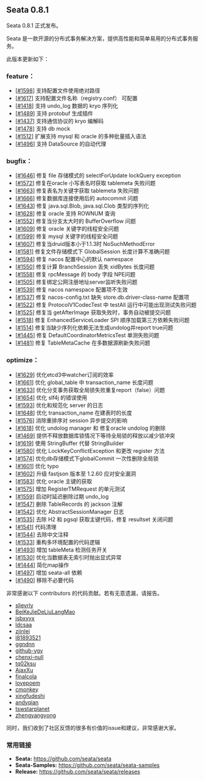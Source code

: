 ## Seata 0.8.1 

Seata 0.8.1 正式发布。

Seata 是一款开源的分布式事务解决方案，提供高性能和简单易用的分布式事务服务。

此版本更新如下：


### feature：
- [[#1598](https://github.com/seata/seata/pull/1598)] 支持配置文件使用绝对路径
- [[#1617](https://github.com/seata/seata/pull/1617)] 支持配置文件名称（registry.conf） 可配置
- [[#1418](https://github.com/seata/seata/pull/1418)] 支持 undo_log 数据的 kryo 序列化
- [[#1489](https://github.com/seata/seata/pull/1489)] 支持 protobuf 生成插件
- [[#1437](https://github.com/seata/seata/pull/1437)] 支持通信协议的 kryo 编解码
- [[#1478](https://github.com/seata/seata/pull/1478)] 支持 db mock
- [[#1512](https://github.com/seata/seata/pull/1512)] 扩展支持 mysql 和 oracle 的多种批量插入语法
- [[#1496](https://github.com/seata/seata/pull/1496)] 支持 DataSource 的自动代理


### bugfix：
- [[#1646](https://github.com/seata/seata/pull/1646)] 修复 file 存储模式的 selectForUpdate lockQuery exception
- [[#1572](https://github.com/seata/seata/pull/1572)] 修复在oracle 小写表名时获取 tablemeta 失败问题 
- [[#1663](https://github.com/seata/seata/pull/1663)] 修复表名为关键字获取 tablemeta 失败问题
- [[#1666](https://github.com/seata/seata/pull/1666)] 修复数据库连接使用后的 autocommit 问题
- [[#1643](https://github.com/seata/seata/pull/1643)] 修复 java.sql.Blob, java.sql.Clob 类型的序列化
- [[#1628](https://github.com/seata/seata/pull/1628)] 修复 oracle 支持 ROWNUM 查询
- [[#1552](https://github.com/seata/seata/pull/1552)] 修复当分支太大时的 BufferOverflow 问题
- [[#1609](https://github.com/seata/seata/pull/1609)] 修复 oracle 关键字的线程安全问题
- [[#1599](https://github.com/seata/seata/pull/1599)] 修复 mysql 关键字的线程安全问题
- [[#1607](https://github.com/seata/seata/pull/1607)] 修复当druid版本小于1.1.3时 NoSuchMethodError
- [[#1581](https://github.com/seata/seata/pull/1581)] 修复文件存储模式下 GlobalSession 长度计算不准确问题 
- [[#1594](https://github.com/seata/seata/pull/1594)] 修复 nacos 配置中心的默认 namespace
- [[#1550](https://github.com/seata/seata/pull/1550)] 修复计算 BranchSession 丢失 xidBytes 长度问题
- [[#1558](https://github.com/seata/seata/pull/1558)] 修复 rpcMessage 的 body 字段 NPE问题
- [[#1505](https://github.com/seata/seata/pull/1505)] 修复绑定公网注册地址server监听失败问题
- [[#1539](https://github.com/seata/seata/pull/1539)] 修复 nacos namespace 配置项不生效
- [[#1537](https://github.com/seata/seata/pull/1537)] 修复 nacos-config.txt 缺失 store.db.driver-class-name 配置项
- [[#1522](https://github.com/seata/seata/pull/1522)] 修复 ProtocolV1CodecTest 中 testAll 运行中可能出现测试失败问题
- [[#1525](https://github.com/seata/seata/pull/1525)] 修复当 getAfterImage 获取失败时，事务自动被提交问题
- [[#1518](https://github.com/seata/seata/pull/1518)] 修复 EnhancedServiceLoader SPI 顺序加载第三方依赖失败问题
- [[#1514](https://github.com/seata/seata/pull/1514)] 修复当缺少序列化依赖无法生成undolog并report true问题
- [[#1445](https://github.com/seata/seata/pull/1445)] 修复 DefaultCoordinatorMetricsTest 单测失败问题
- [[#1481](https://github.com/seata/seata/pull/1481)] 修复 TableMetaCache 在多数据源刷新失败问题



### optimize： 
- [[#1629](https://github.com/seata/seata/pull/1629)] 优化etcd3中watcher订阅的效率
- [[#1661](https://github.com/seata/seata/pull/1661)] 优化 global_table 中 transaction_name 长度问题
- [[#1633](https://github.com/seata/seata/pull/1633)] 优化分支事务获取全局锁失败重复report（false）问题 
- [[#1654](https://github.com/seata/seata/pull/1654)] 优化 slf4j 的错误使用
- [[#1593](https://github.com/seata/seata/pull/1593)] 优化和规范化 server 的日志 
- [[#1648](https://github.com/seata/seata/pull/1648)] 优化 transaction_name 在建表时的长度
- [[#1576](https://github.com/seata/seata/pull/1576)] 消除重排序对 session 异步提交的影响 
- [[#1618](https://github.com/seata/seata/pull/1618)] 优化 undolog manager 和 修复oracle undolog 的删除
- [[#1469](https://github.com/seata/seata/pull/1469)] 提供不释放数据库锁情况下等待全局锁的释放以减少锁冲突
- [[#1619](https://github.com/seata/seata/pull/1416)] 使用 StringBuffer 代替 StringBuilder
- [[#1580](https://github.com/seata/seata/pull/1580)] 优化 LockKeyConflictException 和更改 register 方法
- [[#1574](https://github.com/seata/seata/pull/1574)] 优化db存储模式下globalCommit 一次性删除全局锁 
- [[#1601](https://github.com/seata/seata/pull/1601)] 优化 typo
- [[#1602](https://github.com/seata/seata/pull/1602)] 升级 fastjson 版本至 1.2.60 应对安全漏洞
- [[#1583](https://github.com/seata/seata/pull/1583)] 优化 oracle 主键的获取
- [[#1575](https://github.com/seata/seata/pull/1575)] 增加 RegisterTMRequest 的单元测试
- [[#1559](https://github.com/seata/seata/pull/1559)] 启动时延迟删除过期 undo_log
- [[#1547](https://github.com/seata/seata/pull/1547)] 删除 TableRecords 的 jackson 注解 
- [[#1542](https://github.com/seata/seata/pull/1542)] 优化 AbstractSessionManager 日志
- [[#1535](https://github.com/seata/seata/pull/1535)] 去除 H2 和 pgsql 获取主键代码，修复 resultset 关闭问题
- [[#1541](https://github.com/seata/seata/pull/1541)] 代码清理
- [[#1544](https://github.com/seata/seata/pull/1544)] 去除中文注释
- [[#1533](https://github.com/seata/seata/pull/1533)] 重构多环境配置的代码逻辑 
- [[#1493](https://github.com/seata/seata/pull/1493)] 增加 tableMeta 检测任务开关
- [[#1530](https://github.com/seata/seata/pull/1530)] 优化当数据表无索引时抛出显式异常
- [[#1444](https://github.com/seata/seata/pull/1444)] 简化map操作
- [[#1497](https://github.com/seata/seata/pull/1497)] 增加 seata-all 依赖
- [[#1490](https://github.com/seata/seata/pull/1490)] 移除不必要代码

非常感谢以下 contributors 的代码贡献。若有无意遗漏，请报告。

- [slievrly](https://github.com/slievrly)
- [BeiKeJieDeLiuLangMao](https://github.com/BeiKeJieDeLiuLangMao)
- [jsbxyyx](https://github.com/jsbxyyx)
- [ldcsaa](https://github.com/ldcsaa)
- [zjinlei](https://github.com/zjinlei)
- [l81893521](https://github.com/l81893521)
- [ggndnn](https://github.com/ggndnn)
- [github-ygy](https://github.com/github-ygy)
- [chenxi-null](https://github.com/chenxi-null)
- [tq02ksu](https://github.com/tq02ksu)
- [AjaxXu](https://github.com/AjaxXu)
- [finalcola](https://github.com/finalcola)
- [lovepoem](https://github.com/lovepoem)
- [cmonkey](https://github.com/cmonkey)
- [xingfudeshi](https://github.com/xingfudeshi)
- [andyqian](https://github.com/andyqian)
- [tswstarplanet](https://github.com/tswstarplanet)
- [zhengyangyong](https://github.com/zhengyangyong)

同时，我们收到了社区反馈的很多有价值的issue和建议，非常感谢大家。


### 常用链接
- **Seata:** https://github.com/seata/seata  
- **Seata-Samples:** https://github.com/seata/seata-samples   
- **Release:** https://github.com/seata/seata/releases
